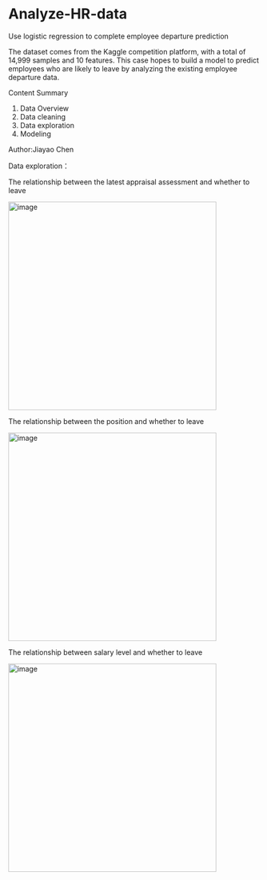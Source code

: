 # Analyze-HR-data
Use logistic regression to complete employee departure prediction

The dataset comes from the Kaggle competition platform, with a total of 14,999 samples and 10 features. 
This case hopes to build a model to predict employees who are likely to leave by analyzing the existing employee departure data.

Content Summary

1. Data Overview
2. Data cleaning
3. Data exploration
4. Modeling

Author:Jiayao Chen

Data exploration：

The relationship between the latest appraisal assessment and whether to leave


<img width="416" alt="image" src="https://user-images.githubusercontent.com/63980382/226437346-5e95da63-62cd-4c3e-9cd7-3c3566756dfd.png">

The relationship between the position and whether to leave


<img width="416" alt="image" src="https://user-images.githubusercontent.com/63980382/226437786-7acdc411-fd92-4bec-87e6-5bbecdc08198.png">

The relationship between salary level and whether to leave


<img width="416" alt="image" src="https://user-images.githubusercontent.com/63980382/226438151-c291f026-6793-4cae-a8e6-269314523061.png">




